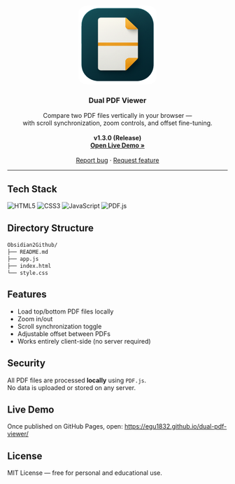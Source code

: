 <p align="center">
  <a href="https://egu1832.github.io/dual-pdf-viewer/">
    <img src="icon.png" alt="Dual PDF Viewer Icon" width="180" height="180" style="border-radius: 20px;">
  </a>
</p>

<h3 align="center">Dual PDF Viewer</h3>

<p align="center">
  Compare two PDF files vertically in your browser —<br>
  with scroll synchronization, zoom controls, and offset fine-tuning.<br><br>
  <b>v1.3.0 (Release)</b>
  <br>
  <a href="https://egu1832.github.io/dual-pdf-viewer/"><strong>Open Live Demo »</strong></a>
  <br><br>
  <a href="https://github.com/egu1832/dual-pdf-viewer/issues/new?labels=bug&template=bug_report.yml">Report bug</a>
  ·
  <a href="https://github.com/egu1832/dual-pdf-viewer/issues/new?labels=enhancement&template=feature_request.yml">Request feature</a>
</p>

---

## Tech Stack
![HTML5](https://img.shields.io/badge/HTML5-E34F26?style=for-the-badge&logo=html5&logoColor=white)
![CSS3](https://img.shields.io/badge/CSS3-1572B6?style=for-the-badge&logo=css3&logoColor=white)
![JavaScript](https://img.shields.io/badge/JavaScript-F7DF1E?style=for-the-badge&logo=javascript&logoColor=black)
![PDF.js](https://img.shields.io/badge/PDF.js-FF0000?style=for-the-badge&logo=adobeacrobatreader&logoColor=white)


## Directory Structure
```
Obsidian2Github/
├── README.md
├── app.js
├── index.html
└── style.css
```

## Features
- Load top/bottom PDF files locally
- Zoom in/out
- Scroll synchronization toggle
- Adjustable offset between PDFs
- Works entirely client-side (no server required)

## Security
All PDF files are processed **locally** using `PDF.js`.  
No data is uploaded or stored on any server.

## Live Demo
Once published on GitHub Pages, open:
https://egu1832.github.io/dual-pdf-viewer/

## License
MIT License — free for personal and educational use.